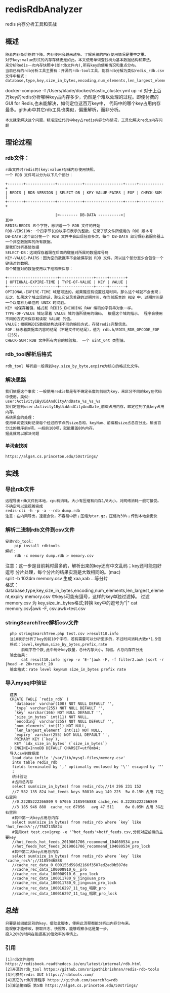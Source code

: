 # redisRdbAnalyzer
redis 内存分析工具和实战

## 概述
    随着内存条价格的下降，内存使用会越来越多。了解系统的内存使用情况是重中之重。
    对于key:value形式的内存存储更是如此。本文使用单词查找树为基本数据结构和算法，
    来分析Redis一次内存快照中(即rdb文件内),所有key的使用情况和重点分布。
    当前已有的rdb分析工具主要有：开源的rdb-tool工具，能将rdb分解为类似redis_rdb.csv文件中格式：
    database,type,key,size_in_bytes,encoding,num_elements,len_largest_element,expiry;
docker-compose  -f /Users/blade/docker/elastic_cluster.yml up -d
    对于上百万key的redis分析哪种key占内存多少，仍然是个难以处理的过程。即便付费的GUI for Redis,也未能解决，如何定位这百万key中，
    代码中的哪个key占用内存最多。github中其它rdb工具也类似，偏重解析，而非分析。
    
    本文就来解决这个问题，精准定位代码中key占redis内存分布情况，工具化解决redis内存问题

## 理论过程
### rdb文件：
    rdb文件时redis的(key:value)存储内存使用快照。
    一个 RDB 文件可以分为以下几个部分：
    
    +-------+-------------+-----------+-----------------+-----+-----------+
    | REDIS | RDB-VERSION | SELECT-DB | KEY-VALUE-PAIRS | EOF | CHECK-SUM |
    +-------+-------------+-----------+-----------------+-----+-----------+
    
                          |<-------- DB-DATA ---------->|
    其中
    REDIS:REDIS 五个字符，标识着一个 RDB 文件的开始
    RDB-VERSION:一个四字节长的以字符表示的整数，记录了该文件所使用的 RDB 版本号
    DB-DATA:这个部分在一个 RDB 文件中会出现任意多次，每个 DB-DATA 部分保存着服务器上一个非空数据库的所有数据。
    是我们分析基础依据
    SELECT-DB：这域保存着跟在后面的键值对所属的数据库号码
    KEY-VALUE-PAIRS：因为空的数据库不会被保存到 RDB 文件，所以这个部分至少会包含一个键值对的数据。
    每个键值对的数据使用以下结构来保存：
    
    +----------------------+---------------+-----+-------+
    | OPTIONAL-EXPIRE-TIME | TYPE-OF-VALUE | KEY | VALUE |
    +----------------------+---------------+-----+-------+
    OPTIONAL-EXPIRE-TIME 域是可选的，如果键没有设置过期时间，那么这个域就不会出现； 反之，如果这个域出现的话，那么它记录着键的过期时间，在当前版本的 RDB 中，过期时间是一个以毫秒为单位的 UNIX 时间戳。
    KEY 域保存着键，格式和 REDIS_ENCODING_RAW 编码的字符串对象一样。
    TYPE-OF-VALUE 域记录着 VALUE 域的值所使用的编码， 根据这个域的指示， 程序会使用不同的方式来保存和读取 VALUE 的值。
    VALUE：根据REDIS数据结构选择不同的编码方式，存储redis完整信息。
    EOF：标志着数据库内容的结尾（不是文件的结尾），值为 rdb.h/EDIS_RDB_OPCODE_EOF （255）。
    CHECK-SUM：RDB 文件所有内容的校验和， 一个 uint_64t 类型值。    
### rdb_tool解析后格式
    rdb_tool 解析后一般得到key,size_by_byte,expire为核心的格式化文件。
### 解决思路
    我们依据这个事实：一般使用redis都是有不确定长度的前缀为key，来区分不同的key在代码中使用，类似:
    user:Activity1ByUidAndCityAndDate_%s_%s_%s
    我们定位到user:Activity1ByUidAndCityAndDate_前缀占用内存，即定位到了此key占用内存。
    系统黑盒的处理：
    使用单词查找树记录每个经过的节点的size总和、keyNum、前缀和size占总百分比。输出百分比的排序前n项，一般前100项，就能覆盖80%内存。
    据此就可以解决问题
#### 单词查找树
    https://algs4.cs.princeton.edu/50strings/
## 实践
### 导出rdb文件
    远程导出rdb文件到本地，cpu有消耗，大小有压缩有内存1/8大小，对网络消耗一般可接受。
    不确定可以监视着完成
    redis-cli -h -p -a --rdb dump.rdb
    注意：在内网导出，速度会快，不容易中断；压缩为tar.gz，压缩为30%；传到本地会更快
### 解析二进制rdb文件到csv文件
    安装rdb_tool: 
        pip install rdbtools
    解析：
        rdb -c memory dump.rdb > memory.csv
   注意：这一步是目前耗时最多的，解析出来的key还有中文乱码；key还可能包好逗号
        分片处理，每个分片的结果实测是大致相同的。(mac)   
        split -b 1024m memory.csv
        生成 xaa,xab ...等分片  
        格式：database,type,key,size_in_bytes,encoding,num_elements,len_largest_element,expiry
        memory.csv 中keys可能有逗号，这样的key单独过滤掉。
    过滤 memory.csv 为 key,size_in_bytes格式;转换 key中的逗号为"|"
        cat memory.csv|awk -F, csv.awk>test.csv
### stringSearchTree解析csv文件
        
      php stringSearchTree.php test.csv >result10.info 
      注10表示分析了key的前10个字符，若有需要可以分析更多的，不过时间消耗大致n*1.5倍
      格式：level,keyNum,size_by_bytes,prefix,rate
           前缀字符个数,此中统计key数量，总计内存大小，前缀，占总内存百分比
      输出结果：
           cat result10.info |grep -v 'E-'|awk -F, -f filter2.awk |sort -r |head -n 20>result_20
      输出格式：rate level keyNum size_in_bytes prefix rate 
### 导入mysql中验证
        
      建表
      CREATE TABLE `redis_rdb` (
        `database` varchar(100) NOT NULL DEFAULT '',
        `type` varchar(255) NOT NULL DEFAULT '',
        `key` varchar(166) NOT NULL DEFAULT '',
        `size_in_bytes` int(11) NOT NULL,
        `encoding` varchar(255) NOT NULL DEFAULT '',
        `num_elements` int(11) NOT NULL,
        `len_largest_element` int(11) NOT NULL,
        `expiry` varchar(255) NOT NULL DEFAULT '',
        PRIMARY KEY (`key`),
        KEY `idx_size_in_bytes` (`size_in_bytes`)
      ) ENGINE=InnoDB DEFAULT CHARSET=utf8mb4;
      导入csv到数据库
       load data infile '/var/lib/mysql-files/memory.csv'
       into table redis_rdb
       fields terminated by ',' optionally enclosed by '\'' escaped by '"'
       ;
       统计验证
       #占用总内存
       select sum(size_in_bytes) from redis_rdb;//14 296 231 152
       //7 582 135 824 hot_feeds keys 50810 avg 149 225  5w 0.15M 占用 7G左右空间
       //0.22285222266809 9 67056 3185946888 cache_rec 0.22285222266809
       //3 185 946 888  cache_rec 67056   avg 47 511     6w 0.05M 占用 3G左右空间
       #其中第一大key占用总内存
       select sum(size_in_bytes) from redis_rdb where `key` like 'hot_feeds%';//7582135824
       #使用cat test.csv|grep -e '^hot_feeds'>hotf_feeds.csv,分析对应前缀的主要key
       //hot_feeds_hot_feeds_2019061706_recommend_104080534_pro
       //hot_feeds_hot_feeds_2019061706_recommend_104080534_pro_lock
       #其中第二大key占用总内存
       select sum(size_in_bytes) from redis_rdb where `key` like 'cache_rec%';//3185946888
       //cache_rec_data_0_000155d598d2166f3507ed2ad0b507de
       //cache_rec_data_100008910_6__pro
       //cache_rec_data_100008910_6__pro_lock
       //cache_rec_data_100011780_9_jingxuan_pro
       //cache_rec_data_100011780_9_jingxuan_pro_lock
       //cache_rec_data_100016297_11_tag_唱歌_pro
       //cache_rec_data_100016297_11_tag_唱歌_pro_lock

## 总结
    只要是前缀能区别的key，借助此脚本，使用此流程都能分析出内存分布来。
    能观察才能修改，获取日志、快照等，能够观察永远是第一步。
    投入20%的时间在能提高10倍效率的事情上。
### 引用

    [1]rdb文件结构 https://redisbook.readthedocs.io/en/latest/internal/rdb.html
    [2]开源的rdb_tool https://github.com/sripathikrishnan/redis-rdb-tools
    [3]付费的redis GUI https://rdbtools.com/
    [4]其它的rdb开源程序 https://github.com/search?q=rdb
    [5]算法第四版 第5章 https://algs4.cs.princeton.edu/50strings/
